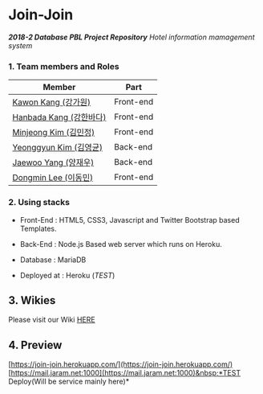 # Join-Join
***2018-2 Database PBL Project Repository***
*Hotel information mamagement system*

### 1. Team members and Roles

| Member | Part |
|---|---|
|[Kawon Kang (강가원)](https://github.com/kawonkang)|Front-end|
|[Hanbada Kang (강한바다)](https://github.com/diqksrk)|Front-end|
|[Minjeong Kim (김민정)](https://github.com/xhxh006)|Front-end|
|[Yeonggyun Kim (김영균)](https://github.com/CXZ7720) |Back-end|
|[Jaewoo Yang (양재우)](https://github.com/onnoo)|Back-end|
|[Dongmin Lee (이동민)](https://github.com/dongminleeai)|Front-end|

### 2. Using stacks

* Front-End : HTML5, CSS3, Javascript and Twitter Bootstrap based Templates.

* Back-End : Node.js Based web server which runs on Heroku.

* Database : MariaDB

* Deployed at : Heroku (*TEST*)

## 3. Wikies
Please visit our Wiki [HERE](https://github.com/CXZ7720/Join-Join/wiki)

## 4. Preview
[https://join-join.herokuapp.com/](https://join-join.herokuapp.com/)<br>
[https://mail.jaram.net:1000](https://mail.jaram.net:1000)&nbsp;*TEST Deploy(Will be service mainly here)*
